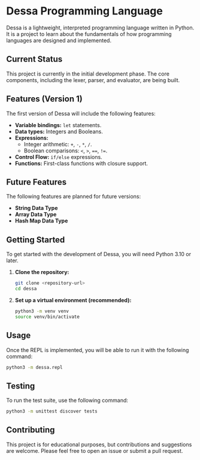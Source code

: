 # Dessa Programming Language

Dessa is a lightweight, interpreted programming language written in Python. It is a project to learn about the fundamentals of how programming languages are designed and implemented.

## Current Status

This project is currently in the initial development phase. The core components, including the lexer, parser, and evaluator, are being built.

## Features (Version 1)

The first version of Dessa will include the following features:

*   **Variable bindings:** `let` statements.
*   **Data types:** Integers and Booleans.
*   **Expressions:**
    *   Integer arithmetic: `+`, `-`, `*`, `/`.
    *   Boolean comparisons: `<`, `>`, `==`, `!=`.
*   **Control Flow:** `if/else` expressions.
*   **Functions:** First-class functions with closure support.

## Future Features

The following features are planned for future versions:

*   **String Data Type**
*   **Array Data Type**
*   **Hash Map Data Type**

## Getting Started

To get started with the development of Dessa, you will need Python 3.10 or later.

1.  **Clone the repository:**
    ```sh
    git clone <repository-url>
    cd dessa
    ```

2.  **Set up a virtual environment (recommended):**
    ```sh
    python3 -m venv venv
    source venv/bin/activate
    ```

## Usage

Once the REPL is implemented, you will be able to run it with the following command:

```sh
python3 -m dessa.repl
```

## Testing

To run the test suite, use the following command:

```sh
python3 -m unittest discover tests
```

## Contributing

This project is for educational purposes, but contributions and suggestions are welcome. Please feel free to open an issue or submit a pull request.
